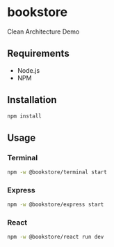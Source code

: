 # bookstore

Clean Architecture Demo

## Requirements

- Node.js
- NPM

## Installation

```bash
npm install
```

## Usage

### Terminal

```bash
npm -w @bookstore/terminal start
```

### Express

```bash
npm -w @bookstore/express start
```

### React

```bash
npm -w @bookstore/react run dev
```